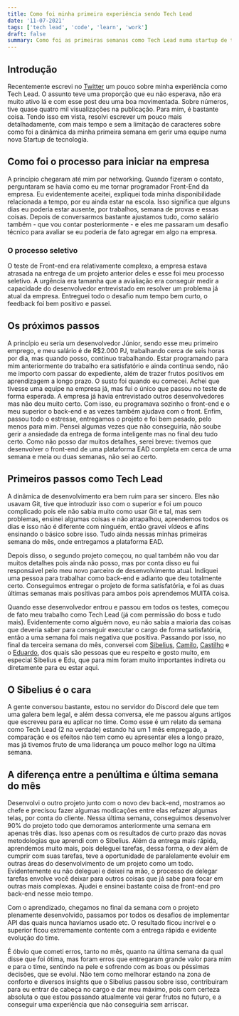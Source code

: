 ```yaml
---
title: Como foi minha primeira experiência sendo Tech Lead
date: '11-07-2021'
tags: ['tech lead', 'code', 'learn', 'work']
draft: false
summary: Como foi as primeiras semanas como Tech Lead numa startup de tecnologia?
---
```


## Introdução

Recentemente escrevi no [Twitter](https://twitter.com/vit0rrk/status/1456382675720224770) um pouco sobre minha experiência como Tech Lead. O assunto teve uma proporção que eu não esperava, não era muito ativo lá e com esse post deu uma boa movimentada. Sobre números, tive quase quatro mil visualizações na publicação. Para mim, é bastante coisa.
Tendo isso em vista, resolvi escrever um pouco mais detalhadamente, com mais tempo e sem a limitação de caracteres sobre como foi a dinâmica da minha primeira semana em gerir uma equipe numa nova Startup de tecnologia.

## Como foi o processo para iniciar na empresa

A princípio chegaram até mim por networking. Quando fizeram o contato, perguntaram se havia como eu me tornar programador Front-End da empresa. Eu evidentemente aceitei, expliquei toda minha disponibilidade relacionada a tempo, por eu ainda estar na escola. Isso significa que alguns dias eu poderia estar ausente, por trabalhos, semana de provas e essas coisas. Depois de conversarmos bastante ajustamos tudo, como salário também - que vou contar posteriormente - e eles me passaram um desafio técnico para avaliar se eu poderia de fato agregar em algo na empresa.

### O processo seletivo

O teste de Front-end era relativamente complexo, a empresa estava atrasada na entrega de um projeto anterior deles e esse foi meu processo seletivo. A urgência era tamanha que a avialiação era conseguir medir a capacidade do desenvolvedor entrevistado em resolver um problema já atual da empresa. Entreguei todo o desafio num tempo bem curto, o feedback foi bem positivo e passei.

## Os próximos passos

A princípio eu seria um desenvolvedor Júnior, sendo esse meu primeiro emprego, e meu salário é de R$2.000 PJ, trabalhando cerca de seis horas por dia, mas quando posso, continuo trabalhando. Estar programando para mim anteriormente do trabalho era satisfatório e ainda continua sendo, não me importo com passar do expediente, além de trazer frutos positivos em aprendizagem a longo prazo.
O susto foi quando eu comecei. Achei que tivesse uma equipe na empresa já, mas fui o único que passou no teste de forma esperada. A empresa já havia entrevistado outros desenvolvedores mas não deu muito certo. Com isso, eu programava sozinho o front-end e o meu superior o back-end e as vezes também ajudava com o front. Enfim, passou todo o estresse, entregamos o projeto e foi bem pesado, pelo menos para mim. Pensei algumas vezes que não conseguiria, não soube gerir a ansiedade da entrega de forma inteligente mas no final deu tudo certo. Como não posso dar muitos detalhes, serei breve: tivemos que desenvolver o front-end de uma plataforma EAD completa em cerca de uma semana e meia ou duas semanas, não sei ao certo.

## Primeiros passos como Tech Lead

A dinâmica de desenvolvimento era bem ruim para ser sincero. Eles não usavam Git, tive que introduzir isso com o superior e foi um pouco complicado pois ele não sabia muito como usar Git e tal, mas sem problemas, ensinei algumas coisas e não atrapalhou, aprendemos todos os dias e isso não é diferente com ninguém, então gravei vídeos e afins ensinando o básico sobre isso. Tudo ainda nessas minhas primeiras semana do mês, onde entregamos a plataforma EAD.

Depois disso, o segundo projeto começou, no qual também não vou dar muitos detalhes pois ainda não posso, mas por conta disso eu fui responsável pelo meu novo parceiro de desenvolvimento atual. Indiquei uma pessoa para trabalhar como back-end e adianto que deu totalmente certo. Conseguimos entregar o projeto de forma satisfatória, e foi as duas últimas semanas mais positivas para ambos pois aprendemos MUITA coisa.

Quando esse desenvolvedor entrou e passou em todos os testes, começou de fato meu trabalho como Tech Lead (já com permissão do boss e tudo mais). Evidentemente como alguém novo, eu não sabia a maioria das coisas que deveria saber para conseguir executar o cargo de forma satisfatória, então a uma semana foi mais negativa que positiva. Passando por isso, no final da terceira semana do mês, conversei com [Sibelius](https://twitter.com/sseraphini), [Camilo](https://twitter.com/OCam_l), [Castilho](https://twitter.com/coproduto) e o [Eduardo](https://twitter.com/TheEduardoRFS), dos quais são pessoas que eu respeito e gosto muito, em especial Sibelius e Edu, que para mim foram muito importantes indireta ou diretamente para eu estar aqui.

## O Sibelius é o cara

A gente conversou bastante, estou no servidor do Discord dele que tem uma galera bem legal, e além dessa conversa, ele me passou alguns artigos que escreveu para eu aplicar no time. Como esse é um relato da semana como Tech Lead (2 na verdade) estando há um 1 mês empregado, a comparação e os efeitos não tem como eu apresentar eles a longo prazo, mas já tivemos fruto de uma liderança um pouco melhor logo na última semana.

## A diferença entre a penúltima e última semana do mês

Desenvolvi o outro projeto junto com o novo dev back-end, mostramos ao chefe e precisou fazer algumas modicações entre elas refazer algumas telas, por conta do cliente. Nessa última semana, conseguimos desenvolver 90% do projeto todo que demoramos anteriormente uma semana em apenas três dias. Isso apenas com os resultados de curto prazo das novas metodologias que aprendi com o Sibelius. Além da entrega mais rápida, aprendemos muito mais, pois deleguei tarefas, dessa forma, o dev além de cumprir com suas tarefas, teve a oportunidade de paralelamente evoluir em outras áreas do desenvolvimento de um projeto como um todo. Evidentemente eu não deleguei e deixei na mão, o processo de delegar tarefas envolve você deixar para outros coisas que já sabe para focar em outras mais complexas. Ajudei e ensinei bastante coisa de front-end pro back-end nesse meio tempo.

Com o aprendizado, chegamos no final da semana com o projeto plenamente desenvolvido, passamos por todos os desafios de implementar API das quais nunca havíamos usado etc. O resultado ficou incrível e o superior ficou extremamente contente com a entrega rápida e evidente evolução do time.

É óbvio que cometi erros, tanto no mês, quanto na última semana da qual disse que foi ótima, mas foram erros que entregaram grande valor para mim e para o time, sentindo na pele e sofrendo com as boas ou péssimas decisões, que se evolui. Não tem como melhorar estando na zona de conforto e diversos insights que o Sibelius passou sobre isso, contribuiram para eu entrar de cabeça no cargo e dar meu máximo, pois com certeza absoluta o que estou passando atualmente vai gerar frutos no futuro, e a conseguir uma experiência que não conseguiria sem arriscar.
